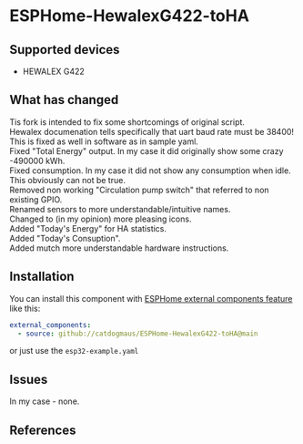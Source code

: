# ESPHome-HewalexG422-toHA
 

## Supported devices

* HEWALEX G422

## What has changed

Tis fork is intended to fix some shortcomings of original script.<br/>
Hewalex documenation tells specifically that uart baud rate must be 38400! This is fixed as well in software as in sample yaml.<br/>
Fixed "Total Energy" output. In my case it did originally show some crazy -490000 kWh.<br/>
Fixed consumption. In my case it did not show any consumption when idle. This obviously can not be true.<br/>
Removed non working "Circulation pump switch" that referred to non existing GPIO.<br/>
Renamed sensors to more understandable/intuitive names.<br/>
Changed to (in my opinion) more pleasing icons.<br/>
Added "Today's Energy" for HA statistics.<br/>
Added "Today's Consuption".<br/>
Added mutch more understandable hardware instructions.

## Installation

You can install this component with [ESPHome external components feature](https://esphome.io/components/external_components.html) like this:
```yaml
external_components:
  - source: github://catdogmaus/ESPHome-HewalexG422-toHA@main
```
or just use the `esp32-example.yaml` 



## Issues

In my case - none. 

## References

 
